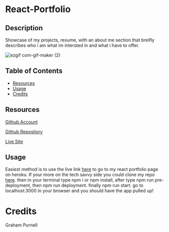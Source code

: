 # React-Portfolio

## Description
Showcase of my projects, resume, with an about me section that breifly describes who i am what im intersted in and what i have to offer. 

![ezgif com-gif-maker (2)](https://user-images.githubusercontent.com/104460100/181843023-44d4afb1-7b69-494b-aa4e-1153494ca08e.gif)

## Table of Contents
      
- [Resources](#Resources)
- [Usage](#usage)
- [Credits](#credits)
      
## Resources
[Github Account](https://github.com/GrahamP98)

[Github Repository](https://github.com/GrahamP98/React-Portfolio)

[Live Site](https://nameless-mountain-39081.herokuapp.com/)

## Usage
Easiest method is to use the live link [here](https://nameless-mountain-39081.herokuapp.com/) to go to my react portfolio page on heroku. If your more on the tech savvy side you could clone my repo [here](https://github.com/GrahamP98/React-Portfolio). then in your terminal type npm i or npm install, after type npm run pre-deployment, then npm run deployment. finally npm run start. go to localhost:3000 in your browser and you should have the app pulled up!

# Credits
Graham Purnell
